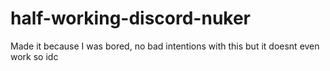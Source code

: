 # half-working-discord-nuker
Made it because I was bored, no bad intentions with this but it doesnt even work so idc
